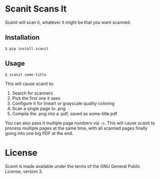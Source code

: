 # Scanit Scans It

Scanit will scan it, whatever it might be that you want scanned.

## Installation

    $ pip install scanit

## Usage

    $ scanit some-title

This will cause scanit to:

1. Search for scanners
2. Pick the first one it sees
3. Configure it for lineart or grayscale quality coloring
4. Scan a single page to .png
5. Compile the .png into a .pdf, saved as some-title.pdf

You can also pass it multiple page numbers via ``-n``. This will cause scanit to
process multiple pages at the same time, with all scanned pages finally going
into one big PDF at the end.

# License

Scanit is made available under the terms of the GNU General Public License,
version 3.
